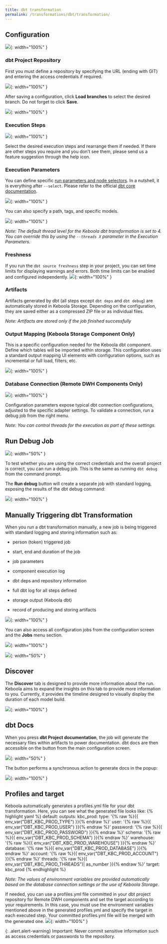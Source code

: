 ```yaml
---
title: dbt transformation
permalink: /transformations/dbt/transformation/
---
```


## Configuration

![](imgs/2776563892.jpeg){: width="100%" }

### dbt Project Repository

First you must define a repository by specifying the URL (ending with GIT) and entering the access credentials if required.

![](imgs/2776563898.png){: width="100%" }

After saving a configuration, click **Load branches** to select the desired branch. Do not forget to click **Save**.

![](imgs/2776563904.png){: width="100%" }

### Execution Steps

![](imgs/2776563910.png){: width="100%" }

Select the desired execution steps and rearrange them if needed. If there are other steps you require and you don’t see them, please send us a feature suggestion through the help icon.

### Execution Parameters

You can define specific [run parameters and node selectors](https://docs.getdbt.com/reference/node-selection/syntax). In a nutshell, it is everything after `--select`. Please refer to the official [dbt core documentation](https://docs.getdbt.com/reference/node-selection/syntax).

![](imgs/2776563916.png){: width="100%" }

You can also specify a path, tags, and specific models.

![](imgs/2776563922.png){: width="100%" }

*Note: The default thread level for the Keboola dbt transformation is set to 4. You can override this by using the `--threads X` parameter in the Execution Parameters.*

### Freshness
If you run the `dbt source freshness` step in your project, you can set time limits for displaying warnings and errors. Both time limits can be enabled and configured independently.
![](imgs/2740735193.png){: width="100%" }

### Artifacts
Artifacts generated by dbt (all steps except `dbt deps` and `dbt debug`) are automatically stored in Keboola Storage. Depending on the configuration, they are saved either as a compressed ZIP file or as individual files.

*Note: Artifacts are stored only if the job finished successfully*

### Output Mapping (Keboola Storage Component Only)

This is a specific configuration needed for the Keboola dbt component. Define which tables will be imported within storage. This configuration uses a standard output mapping UI elements with configuration options, such as incremental or full load, filters, etc.

![](imgs/2776563928.png){: width="100%" }

### Database Connection (Remote DWH Components Only)

![](imgs/2776563934.png){: width="100%" }

Configuration parameters expose typical dbt connection configurations, adjusted to the specific adapter settings. To validate a connection, run a debug job from the right menu.

*Note: You can control threads for the execution as part of these settings.*

## Run Debug Job

![](imgs/2776563940.png){: width="50%" }

To test whether you are using the correct credentials and the overall project is correct, you can run a debug job. This is the same as running `dbt debug` from the command prompt.

The **Run debug** button will create a separate job with standard logging, exposing the results of the dbt debug command:

![](imgs/2776563946.png){: width="100%" }

## Manually Triggering dbt Transformation

When you run a dbt transformation manually, a new job is being triggered with standard logging and storing information such as:

*   person (token) triggered job

*   start, end and duration of the job

*   job parameters

*   component execution log

*   dbt deps and repository information

*   full dbt log for all steps defined

*   storage output (Keboola dbt)

*   record of producing and storing artifacts


![](imgs/2776563952.png){: width="100%" }

You can also access all configuration jobs from the configuration screen and the **Jobs** menu section.

![](imgs/2776563958.png){: width="100%" }

![](imgs/2776563964.png){: width="50%" }

## Discover

The **Discover** tab is designed to provide more information about the run. Keboola aims to expand the insights on this tab to provide more information to you. Currently, it provides the timeline designed to visually display the duration of each model build.

![](imgs/2777448784.png){: width="100%" }

## dbt Docs

When you press **dbt Project documentation**, the job will generate the necessary files within artifacts to power documentation. dbt docs are then accessible on the button from the main configuration screen.

![](imgs/2777710870.png){: width="50%" }

The button performs a synchronous action to generate docs in the popup:

![](imgs/2776269049.png){: width="100%" }

## Profiles and target

Keboola automatically generates a profiles.yml file for your dbt transformation. Here, you can see what the generated file looks like:
{% highlight yaml %}
default:
  outputs:
    kbc_prod:
      type: '{% raw %}{{ env_var("DBT_KBC_PROD_TYPE") }}{% endraw %}'
      user: '{% raw %}{{ env_var("DBT_KBC_PROD_USER") }}{% endraw %}'
      password: '{% raw %}{{ env_var("DBT_KBC_PROD_PASSWORD") }}{% endraw %}'
      schema: '{% raw %}{{ env_var("DBT_KBC_PROD_SCHEMA") }}{% endraw %}'
      warehouse: '{% raw %}{{ env_var("DBT_KBC_PROD_WAREHOUSE") }}{% endraw %}'
      database: '{% raw %}{{ env_var("DBT_KBC_PROD_DATABASE") }}{% endraw %}'
      account: '{% raw %}{{ env_var("DBT_KBC_PROD_ACCOUNT") }}{% endraw %}'
      threads: '{% raw %}{{ env_var("DBT_KBC_PROD_THREADS")| as_number }}{% endraw %}'
  target: kbc_prod
{% endhighlight %}

*Note: The values of environment variables are provided automatically based on the database connection settings or the use of Keboola Storage.*

If needed, you can use a profiles.yml file committed in your dbt project repository for Remote DWH components and set the target according to your requirements. In this case, you must use the environment variables mentioned above in the generated profiles.yml and specify the target in each executed step. Your committed profiles.yml file will be merged with the generated one.
![](imgs/2740663016.png){: width="100%" }

{: .alert.alert-warning}
Important: Never commit sensitive information such as access credentials or passwords to the repository.
